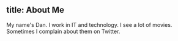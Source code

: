 title: About Me
---
My name's Dan. I work in IT and technology. I see a lot of movies. Sometimes I complain about them on Twitter.
